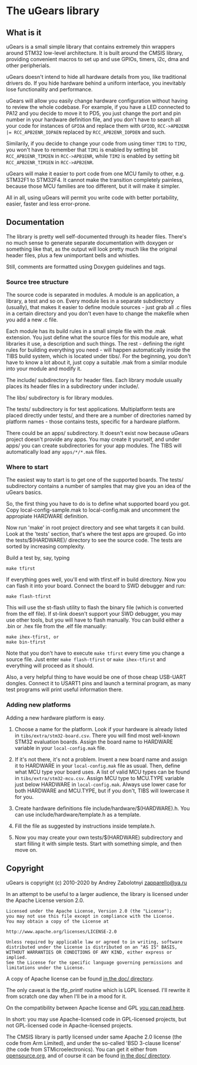 # The uGears library

## What is it

uGears is a small simple library that contains extremely thin wrappers
around STM32 low-level architecture. It is built around the CMSIS library,
providing convenient macros to set up and use GPIOs, timers, i2c, dma and
other peripherials.

uGears doesn't intend to hide all hardware details from you, like
traditional drivers do. If you hide hardware behind a uniform interface,
you inevitably lose functionality and performance.

uGears will allow you easily change hardware configuration without
having to review the whole codebase. For example, if you have a LED
connected to PA12 and you decide to move it to PD5, you just change
the port and pin number in your hardware definition file, and you don't
have to search all your code for instances of `GPIOA` and replace them
with `GPIOD`, `RCC->APB2ENR |= RCC_APB2ENR_IOPAEN` replaced by
`RCC_APB2ENR_IOPDEN` and such.

Similarily, if you decide to change your code from using timer `TIM1`
to `TIM2`, you won't have to remember that `TIM1` is enabled by setting
bit `RCC_APB1ENR_TIM2EN` in `RCC->APB1ENR`, while  `TIM2` is enabled by
setting bit `RCC_APB2ENR_TIM1EN` in `RCC->APB2ENR`.

uGears will make it easier to port code from one MCU family to
other, e.g. STM32F1 to STM32F4. It cannot make the transition
completely painless, because those MCU families are too different,
but it will make it simpler.

All in all, using uGears will permit you write code with better
portability, easier, faster and less error-prone.


## Documentation

The library is pretty well self-documented through its header files.
There's no much sense to generate separate documentation with doxygen
or something like that, as the output will look pretty much like the
original header files, plus a few unimportant bells and whistles.

Still, comments are formatted using Doxygen guidelines and tags.

### Source tree structure

The source code is separated in modules. A module is an application,
a library, a test and so on. Every module lies in a separate
subdirectory (usually), that makes it easier to define module sources -
just grab all .c files in a certain directory and you don't even have
to change the makefile when you add a new .c file.

Each module has its build rules in a small simple file with the .mak
extension. You just define what the source files for this module are,
what libraries it use, a description and such things. The rest -
defining the right rules for building everything you need - will happen
automatically inside the TIBS build system, which is located under tibs/.
For the beginning, you don't have to know a lot about it, just copy
a suitable .mak from a similar module into your module and modify it.

The include/ subdirectory is for header files. Each library module
usually places its header files in a subdirectory under include/.

The libs/ subdirectory is for library modules.

The tests/ subdirectory is for test applications. Multiplatform tests
are placed directly under tests/, and there are a number of directories
named by platform names - those contains tests, specific for a
hardware platform.

There could be an apps/ subdirectory. It doesn't exist now because
uGears project doesn't provide any apps. You may create it yourself,
and under apps/ you can create subdirectories for your app modules.
The TIBS will automatically load any `apps/*/*.mak` files.


### Where to start

The easiest way to start is to get one of the supported boards.
The tests/ subdirectory contains a number of samples that may give you
an idea of the uGears basics.

So, the first thing you have to do is to define what supported board
you got. Copy local-config-sample.mak to local-config.mak and uncomment
the appropiate HARDWARE definition.

Now run 'make' in root project directory and see what targets it can build.
Look at the 'tests' section, that's where the test apps are grouped.
Go into the tests/$(HARDWARE)/ directory to see the source code.
The tests are sorted by increasing complexity.

Build a test by, say, typing

    make tfirst

If everything goes well, you'll end with tfirst.elf in build directory.
Now you can flash it into your board. Connect the board to SWD debugger
and run:

    make flash-tfirst

This will use the st-flash utility to flash the binary file (which is
converted from the elf file). If st-link doesn't support your SWD debugger,
you may use other tools, but you will have to flash manually. You can
build either a .bin or .hex file from the .elf file manually:

    make ihex-tfirst, or
    make bin-tfirst

Note that you don't have to execute `make tfirst` every time you change
a source file. Just enter `make flash-tfirst` or `make ihex-tfirst` and
everything will proceed as it should.

Also, a very helpful thing to have would be one of those cheap USB-UART
dongles. Connect it to USART1 pins and launch a terminal program,
as many test programs will print useful information there.


### Adding new platforms

Adding a new hardware platform is easy.

1. Choose a name for the platform. Look if your hardware is already listed
in `tibs/extra/stm32-board.csv`. There you will find most well-known STM32
evaluation boards. Assign the board name to HARDWARE variable in
your `local-config.mak` file.

2. If it's not there, it's not a problem. Invent a new board name and assign
it to HARDWARE in your `local-config.mak` file as usual. Then, define what
MCU type your board uses. A list of valid MCU types can be found in
`tibs/extra/stm32-mcu.csv`. Assign MCU type to MCU.TYPE variable just
below HARDWARE in `local-config.mak`. Always use lower case for both
HARDWARE and MCU.TYPE, but if you don't, TIBS will lowercase it for you.

3. Create hardware definitions file include/hardware/$(HARDWARE).h.
You can use include/hardware/template.h as a template.

4. Fill the file as suggested by instructions inside template.h.

5. Now you may create your own tests/$(HARDWARE) subdirectory and start
filling it with simple tests. Start with something simple, and then
move on.


## Copyright

uGears is copyright (c) 2010-2020 by Andrey Zabolotnyi <zapparello@ya.ru>

In an attempt to be useful to a larger audience, the library is licensed
under the Apache License version 2.0.

    Licensed under the Apache License, Version 2.0 (the "License");
    you may not use this file except in compliance with the License.
    You may obtain a copy of the License at

    http://www.apache.org/licenses/LICENSE-2.0

    Unless required by applicable law or agreed to in writing, software
    distributed under the License is distributed on an "AS IS" BASIS,
    WITHOUT WARRANTIES OR CONDITIONS OF ANY KIND, either express or implied.
    See the License for the specific language governing permissions and
    limitations under the License.

A copy of Apache license can be found [in the doc/ directory](doc/LICENSE-2.0).

The only caveat is the tfp_printf routine which is LGPL licensed.
I'll rewrite it from scratch one day when I'll be in a mood for it.

On the compatibility between Apache license and GPL
[you can read here](https://www.apache.org/licenses/GPL-compatibility.html).

In short: you may use Apache-licensed code in GPL-licensed projects,
but not GPL-licensed code in Apache-licensed projects.

The CMSIS library is partly licensed under same Apache 2.0 license
(the code from Arm Limited), and under the so-called 'BSD 3-clause license'
(the code from STMicroelectronics). You can get it either from
[opensource.org](opensource.org/licenses/BSD-3-Clause), and of course it can
be found [in the doc/ directory](doc/BSD-3-Clause).
